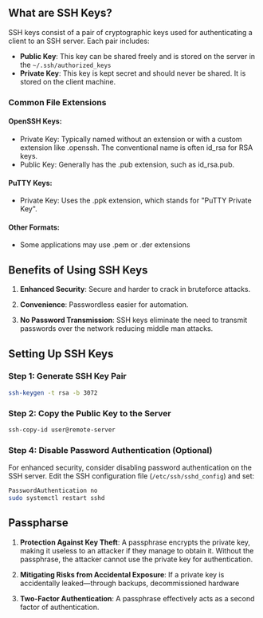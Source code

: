 
## What are SSH Keys?

SSH keys consist of a pair of cryptographic keys used for authenticating a client to an SSH server. Each pair includes:

- **Public Key**: This key can be shared freely and is stored on the server in the `~/.ssh/authorized_keys`
- **Private Key**: This key is kept secret and should never be shared. It is stored on the client machine.

### Common File Extensions
#### OpenSSH Keys:
- Private Key: Typically named without an extension or with a custom extension like .openssh. The conventional name is often id_rsa for RSA keys.
- Public Key: Generally has the .pub extension, such as id_rsa.pub.
#### PuTTY Keys:
- Private Key: Uses the .ppk extension, which stands for "PuTTY Private Key". 
#### Other Formats:
- Some applications may use .pem or .der extensions

## Benefits of Using SSH Keys

1. **Enhanced Security**: Secure and harder to crack in bruteforce attacks.

2. **Convenience**: Passwordless easier for automation.

3. **No Password Transmission**: SSH keys eliminate the need to transmit passwords over the network reducing middle man attacks.

## Setting Up SSH Keys

### Step 1: Generate SSH Key Pair

```bash
ssh-keygen -t rsa -b 3072
```
### Step 2: Copy the Public Key to the Server
```bash
ssh-copy-id user@remote-server
```

### Step 4: Disable Password Authentication (Optional)

For enhanced security, consider disabling password authentication on the SSH server. Edit the SSH configuration file (`/etc/ssh/sshd_config`) and set:

```bash
PasswordAuthentication no
sudo systemctl restart sshd
```
## Passpharse

1. **Protection Against Key Theft**:
   A passphrase encrypts the private key, making it useless to an attacker if they manage to obtain it. Without the passphrase, the attacker cannot use the private key for authentication.

2. **Mitigating Risks from Accidental Exposure**:
   If a private key is accidentally leaked—through backups, decommissioned hardware

3. **Two-Factor Authentication**:
   A passphrase effectively acts as a second factor of authentication.



